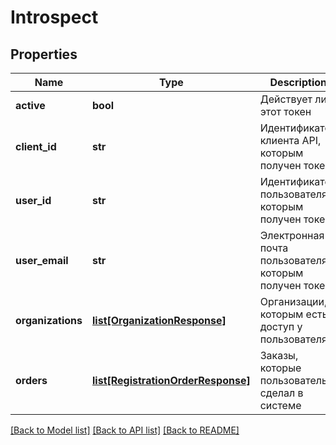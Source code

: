 # Introspect

## Properties
Name | Type | Description | Notes
------------ | ------------- | ------------- | -------------
**active** | **bool** | Действует ли этот токен | 
**client_id** | **str** | Идентификатор клиента API, которым получен токен | 
**user_id** | **str** | Идентификатор пользователя, которым получен токен | 
**user_email** | **str** | Электронная почта пользователя, которым получен токен | 
**organizations** | [**list[OrganizationResponse]**](OrganizationResponse.md) | Организации, к которым есть доступ у пользователя | 
**orders** | [**list[RegistrationOrderResponse]**](RegistrationOrderResponse.md) | Заказы, которые пользователь сделал в системе | [optional] 

[[Back to Model list]](../README.md#documentation-for-models) [[Back to API list]](../README.md#documentation-for-api-endpoints) [[Back to README]](../README.md)

